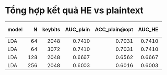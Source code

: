 # Tổng hợp kết quả HE vs plaintext

| model | N | keybits | AUC_plain | ACC_plain@opt | AUC_HE | ACC_HE@opt | time/sample (s) |
|---|---:|---:|---:|---:|---:|---:|---:|
| LDA | 64 | 2048 | 0.7410 | 0.7031 | 0.7410 | 0.7031 | 7.043 |
| LDA | 64 | 3072 | 0.7410 | 0.7031 | 0.7410 | 0.7031 | 29.632 |
| LDA | 128 | 2048 | 0.6667 | 0.6562 | 0.6667 | 0.6562 | 7.082 |
| LDA | 256 | 2048 | 0.6003 | 0.6016 | 0.6003 | 0.6016 | 8.778 |
